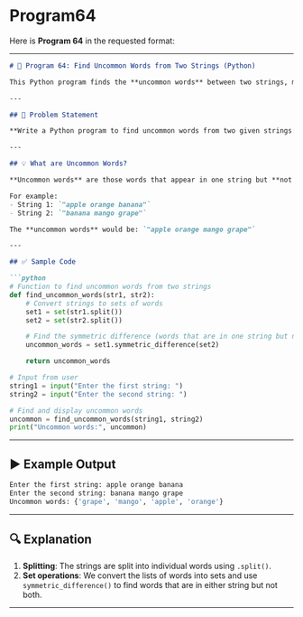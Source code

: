 # Program64
Here is **Program 64** in the requested format:

---

```markdown
# 📝 Program 64: Find Uncommon Words from Two Strings (Python)

This Python program finds the **uncommon words** between two strings, meaning it identifies words that are present in **only one of the two strings**.

---

## 📌 Problem Statement

**Write a Python program to find uncommon words from two given strings.**

---

## 💡 What are Uncommon Words?

**Uncommon words** are those words that appear in one string but **not in both**. If a word appears in both strings, it is not considered uncommon.

For example:
- String 1: `"apple orange banana"`
- String 2: `"banana mango grape"`

The **uncommon words** would be: `"apple orange mango grape"`

---

## ✅ Sample Code

```python
# Function to find uncommon words from two strings
def find_uncommon_words(str1, str2):
    # Convert strings to sets of words
    set1 = set(str1.split())
    set2 = set(str2.split())

    # Find the symmetric difference (words that are in one string but not both)
    uncommon_words = set1.symmetric_difference(set2)

    return uncommon_words

# Input from user
string1 = input("Enter the first string: ")
string2 = input("Enter the second string: ")

# Find and display uncommon words
uncommon = find_uncommon_words(string1, string2)
print("Uncommon words:", uncommon)
```

---

## ▶️ Example Output

```bash
Enter the first string: apple orange banana
Enter the second string: banana mango grape
Uncommon words: {'grape', 'mango', 'apple', 'orange'}
```

---

## 🔍 Explanation

1. **Splitting**: The strings are split into individual words using `.split()`.
2. **Set operations**: We convert the lists of words into sets and use `symmetric_difference()` to find words that are in either string but not both.

---
